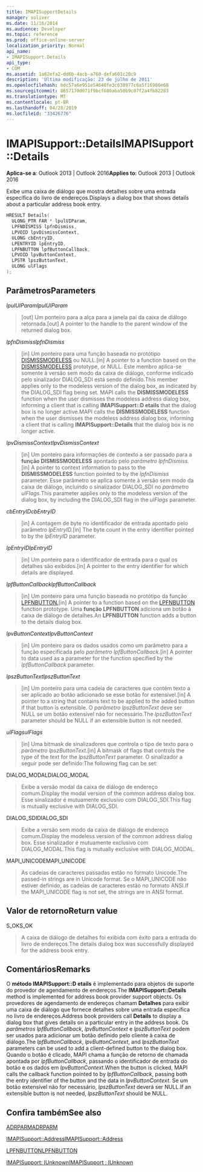 ```yaml
---
title: IMAPISupportDetails
manager: soliver
ms.date: 11/16/2014
ms.audience: Developer
ms.topic: reference
ms.prod: office-online-server
localization_priority: Normal
api_name:
- IMAPISupport.Details
api_type:
- COM
ms.assetid: 1a62efa2-dd6b-4acb-a760-defa601c20c9
description: 'Última modificação: 23 de julho de 2011'
ms.openlocfilehash: bdc57a6e951e54640fe3c638977c6a5f16986e68
ms.sourcegitcommit: 8657170d071f9bcf680aba50b9c07f2a4fb82283
ms.translationtype: MT
ms.contentlocale: pt-BR
ms.lasthandoff: 04/28/2019
ms.locfileid: "33426776"
---
```

# <a name="imapisupportdetails"></a><span data-ttu-id="68558-103">IMAPISupport::Details</span><span class="sxs-lookup"><span data-stu-id="68558-103">IMAPISupport::Details</span></span>

  
  
<span data-ttu-id="68558-104">**Aplica-se a**: Outlook 2013 | Outlook 2016</span><span class="sxs-lookup"><span data-stu-id="68558-104">**Applies to**: Outlook 2013 | Outlook 2016</span></span> 
  
<span data-ttu-id="68558-105">Exibe uma caixa de diálogo que mostra detalhes sobre uma entrada específica do livro de endereços.</span><span class="sxs-lookup"><span data-stu-id="68558-105">Displays a dialog box that shows details about a particular address book entry.</span></span>
  
```cpp
HRESULT Details(
  ULONG_PTR FAR * lpulUIParam,
  LPFNDISMISS lpfnDismiss,
  LPVOID lpvDismissContext,
  ULONG cbEntryID,
  LPENTRYID lpEntryID,
  LPFNBUTTON lpfButtonCallback,
  LPVOID lpvButtonContext,
  LPSTR lpszButtonText,
  ULONG ulFlags
);
```

## <a name="parameters"></a><span data-ttu-id="68558-106">Parâmetros</span><span class="sxs-lookup"><span data-stu-id="68558-106">Parameters</span></span>

 <span data-ttu-id="68558-107">_lpulUIParam_</span><span class="sxs-lookup"><span data-stu-id="68558-107">_lpulUIParam_</span></span>
  
> <span data-ttu-id="68558-108">[out] Um ponteiro para a alça para a janela pai da caixa de diálogo retornada.</span><span class="sxs-lookup"><span data-stu-id="68558-108">[out] A pointer to the handle to the parent window of the returned dialog box.</span></span>
    
 <span data-ttu-id="68558-109">_lpfnDismiss_</span><span class="sxs-lookup"><span data-stu-id="68558-109">_lpfnDismiss_</span></span>
  
> <span data-ttu-id="68558-110">[in] Um ponteiro para uma função baseada no protótipo [DISMISSMODELESS](dismissmodeless.md) ou NULL.</span><span class="sxs-lookup"><span data-stu-id="68558-110">[in] A pointer to a function based on the [DISMISSMODELESS](dismissmodeless.md) prototype, or NULL.</span></span> <span data-ttu-id="68558-111">Este membro aplica-se somente à versão sem modo da caixa de diálogo, conforme indicado pelo sinalizador DIALOG_SDI está sendo definido.</span><span class="sxs-lookup"><span data-stu-id="68558-111">This member applies only to the modeless version of the dialog box, as indicated by the DIALOG_SDI flag being set.</span></span> <span data-ttu-id="68558-112">MAPI calls the **DISMISSMODELESS** function when the user dismisses the modeless address dialog box, informing a client that is calling **IMAPISupport::D etails** that the dialog box is no longer active.</span><span class="sxs-lookup"><span data-stu-id="68558-112">MAPI calls the **DISMISSMODELESS** function when the user dismisses the modeless address dialog box, informing a client that is calling **IMAPISupport::Details** that the dialog box is no longer active.</span></span> 
    
 <span data-ttu-id="68558-113">_lpvDismissContext_</span><span class="sxs-lookup"><span data-stu-id="68558-113">_lpvDismissContext_</span></span>
  
> <span data-ttu-id="68558-114">[in] Um ponteiro para informações de contexto a ser passado para a **função DISMISSMODELESS** apontado pelo _parâmetro lpfnDismiss._</span><span class="sxs-lookup"><span data-stu-id="68558-114">[in] A pointer to context information to pass to the **DISMISSMODELESS** function pointed to by the  _lpfnDismiss_ parameter.</span></span> <span data-ttu-id="68558-115">Esse parâmetro se aplica somente à versão sem modo da caixa de diálogo, incluindo o sinalizador DIALOG_SDI no _parâmetro ulFlags._</span><span class="sxs-lookup"><span data-stu-id="68558-115">This parameter applies only to the modeless version of the dialog box, by including the DIALOG_SDI flag in the  _ulFlags_ parameter.</span></span> 
    
 <span data-ttu-id="68558-116">_cbEntryID_</span><span class="sxs-lookup"><span data-stu-id="68558-116">_cbEntryID_</span></span>
  
> <span data-ttu-id="68558-117">[in] A contagem de byte no identificador de entrada apontado pelo parâmetro _lpEntryID._</span><span class="sxs-lookup"><span data-stu-id="68558-117">[in] The byte count in the entry identifier pointed to by the  _lpEntryID_ parameter.</span></span> 
    
 <span data-ttu-id="68558-118">_lpEntryID_</span><span class="sxs-lookup"><span data-stu-id="68558-118">_lpEntryID_</span></span>
  
> <span data-ttu-id="68558-119">[in] Um ponteiro para o identificador de entrada para o qual os detalhes são exibidos.</span><span class="sxs-lookup"><span data-stu-id="68558-119">[in] A pointer to the entry identifier for which details are displayed.</span></span>
    
 <span data-ttu-id="68558-120">_lpfButtonCallback_</span><span class="sxs-lookup"><span data-stu-id="68558-120">_lpfButtonCallback_</span></span>
  
> <span data-ttu-id="68558-121">[in] Um ponteiro para uma função baseada no protótipo da função [LPFNBUTTON.](lpfnbutton.md)</span><span class="sxs-lookup"><span data-stu-id="68558-121">[in] A pointer to a function based on the [LPFNBUTTON](lpfnbutton.md) function prototype.</span></span> <span data-ttu-id="68558-122">Uma **função LPFNBUTTON** adiciona um botão à caixa de diálogo de detalhes.</span><span class="sxs-lookup"><span data-stu-id="68558-122">An **LPFNBUTTON** function adds a button to the details dialog box.</span></span> 
    
 <span data-ttu-id="68558-123">_lpvButtonContext_</span><span class="sxs-lookup"><span data-stu-id="68558-123">_lpvButtonContext_</span></span>
  
> <span data-ttu-id="68558-124">[in] Um ponteiro para os dados usados como um parâmetro para a função especificada pelo _parâmetro lpfButtonCallback._</span><span class="sxs-lookup"><span data-stu-id="68558-124">[in] A pointer to data used as a parameter for the function specified by the  _lpfButtonCallback_ parameter.</span></span> 
    
 <span data-ttu-id="68558-125">_lpszButtonText_</span><span class="sxs-lookup"><span data-stu-id="68558-125">_lpszButtonText_</span></span>
  
> <span data-ttu-id="68558-126">[in] Um ponteiro para uma cadeia de caracteres que contém texto a ser aplicado ao botão adicionado se esse botão for extensível.</span><span class="sxs-lookup"><span data-stu-id="68558-126">[in] A pointer to a string that contains text to be applied to the added button if that button is extensible.</span></span> <span data-ttu-id="68558-127">O  _parâmetro lpszButtonText_ deve ser NULL se um botão extensível não for necessário.</span><span class="sxs-lookup"><span data-stu-id="68558-127">The  _lpszButtonText_ parameter should be NULL if an extensible button is not needed.</span></span> 
    
 <span data-ttu-id="68558-128">_ulFlags_</span><span class="sxs-lookup"><span data-stu-id="68558-128">_ulFlags_</span></span>
  
> <span data-ttu-id="68558-129">[in] Uma bitmask de sinalizadores que controla o tipo de texto para o _parâmetro lpszButtonText._</span><span class="sxs-lookup"><span data-stu-id="68558-129">[in] A bitmask of flags that controls the type of the text for the  _lpszButtonText_ parameter.</span></span> <span data-ttu-id="68558-130">O sinalizador a seguir pode ser definido:</span><span class="sxs-lookup"><span data-stu-id="68558-130">The following flag can be set:</span></span> 
    
<span data-ttu-id="68558-131">DIALOG_MODAL</span><span class="sxs-lookup"><span data-stu-id="68558-131">DIALOG_MODAL</span></span>
  
> <span data-ttu-id="68558-132">Exibe a versão modal da caixa de diálogo de endereço comum.</span><span class="sxs-lookup"><span data-stu-id="68558-132">Display the modal version of the common address dialog box.</span></span> <span data-ttu-id="68558-133">Esse sinalizador é mutuamente exclusivo com DIALOG_SDI.</span><span class="sxs-lookup"><span data-stu-id="68558-133">This flag is mutually exclusive with DIALOG_SDI.</span></span>
    
<span data-ttu-id="68558-134">DIALOG_SDI</span><span class="sxs-lookup"><span data-stu-id="68558-134">DIALOG_SDI</span></span>
  
>  <span data-ttu-id="68558-135">Exibe a versão sem modo da caixa de diálogo de endereço comum.</span><span class="sxs-lookup"><span data-stu-id="68558-135">Display the modeless version of the common address dialog box.</span></span> <span data-ttu-id="68558-136">Esse sinalizador é mutuamente exclusivo com DIALOG_MODAL.</span><span class="sxs-lookup"><span data-stu-id="68558-136">This flag is mutually exclusive with DIALOG_MODAL.</span></span> 
    
<span data-ttu-id="68558-137">MAPI_UNICODE</span><span class="sxs-lookup"><span data-stu-id="68558-137">MAPI_UNICODE</span></span> 
  
> <span data-ttu-id="68558-138">As cadeias de caracteres passadas estão no formato Unicode.</span><span class="sxs-lookup"><span data-stu-id="68558-138">The passed-in strings are in Unicode format.</span></span> <span data-ttu-id="68558-139">Se o MAPI_UNICODE não estiver definido, as cadeias de caracteres estão no formato ANSI.</span><span class="sxs-lookup"><span data-stu-id="68558-139">If the MAPI_UNICODE flag is not set, the strings are in ANSI format.</span></span>
    
## <a name="return-value"></a><span data-ttu-id="68558-140">Valor de retorno</span><span class="sxs-lookup"><span data-stu-id="68558-140">Return value</span></span>

<span data-ttu-id="68558-141">S_OK</span><span class="sxs-lookup"><span data-stu-id="68558-141">S_OK</span></span> 
  
> <span data-ttu-id="68558-142">A caixa de diálogo de detalhes foi exibida com êxito para a entrada do livro de endereços.</span><span class="sxs-lookup"><span data-stu-id="68558-142">The details dialog box was successfully displayed for the address book entry.</span></span>
    
## <a name="remarks"></a><span data-ttu-id="68558-143">Comentários</span><span class="sxs-lookup"><span data-stu-id="68558-143">Remarks</span></span>

<span data-ttu-id="68558-144">O **método IMAPISupport::D etails** é implementado para objetos de suporte do provedor de agendamento de endereços.</span><span class="sxs-lookup"><span data-stu-id="68558-144">The **IMAPISupport::Details** method is implemented for address book provider support objects.</span></span> <span data-ttu-id="68558-145">Os provedores de agendamento de endereços chamam **Detalhes** para exibir uma caixa de diálogo que fornece detalhes sobre uma entrada específica no livro de endereços.</span><span class="sxs-lookup"><span data-stu-id="68558-145">Address book providers call **Details** to display a dialog box that gives details on a particular entry in the address book.</span></span> <span data-ttu-id="68558-146">Os  _parâmetros lpfButtonCallback_,  _lpvButtonContext_ e  _lpszButtonText_ podem ser usados para adicionar um botão definido pelo cliente à caixa de diálogo.</span><span class="sxs-lookup"><span data-stu-id="68558-146">The  _lpfButtonCallback_,  _lpvButtonContext_, and  _lpszButtonText_ parameters can be used to add a client-defined button to the dialog box.</span></span> <span data-ttu-id="68558-147">Quando o botão é clicado, MAPI chama a função de retorno de chamada apontada por  _lpfButtonCallback_, passando o identificador de entrada do botão e os dados em  _lpvButtonContext_.</span><span class="sxs-lookup"><span data-stu-id="68558-147">When the button is clicked, MAPI calls the callback function pointed to by  _lpfButtonCallback_, passing both the entry identifier of the button and the data in  _lpvButtonContext_.</span></span> <span data-ttu-id="68558-148">Se um botão extensível não for necessário,  _lpszButtonText_ deverá ser NULL.</span><span class="sxs-lookup"><span data-stu-id="68558-148">If an extensible button is not needed,  _lpszButtonText_ should be NULL.</span></span> 
  
## <a name="see-also"></a><span data-ttu-id="68558-149">Confira também</span><span class="sxs-lookup"><span data-stu-id="68558-149">See also</span></span>



[<span data-ttu-id="68558-150">ADRPARM</span><span class="sxs-lookup"><span data-stu-id="68558-150">ADRPARM</span></span>](adrparm.md)
  
[<span data-ttu-id="68558-151">IMAPISupport::Address</span><span class="sxs-lookup"><span data-stu-id="68558-151">IMAPISupport::Address</span></span>](imapisupport-address.md)
  
[<span data-ttu-id="68558-152">LPFNBUTTON</span><span class="sxs-lookup"><span data-stu-id="68558-152">LPFNBUTTON</span></span>](lpfnbutton.md)
  
[<span data-ttu-id="68558-153">IMAPISupport: IUnknown</span><span class="sxs-lookup"><span data-stu-id="68558-153">IMAPISupport : IUnknown</span></span>](imapisupportiunknown.md)

